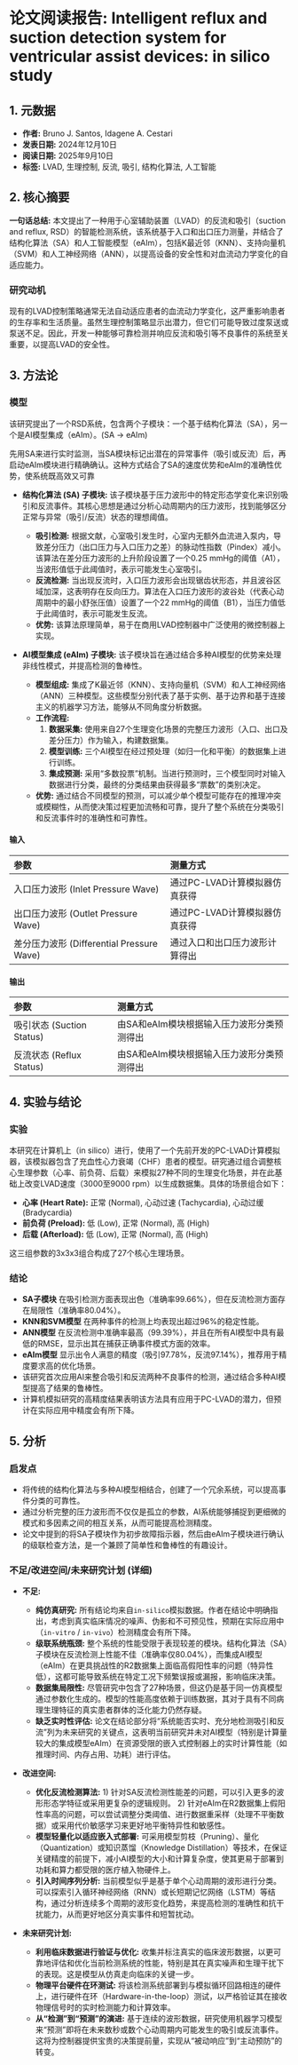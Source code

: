 # 论文阅读报告: Intelligent reflux and suction detection system for ventricular assist devices: in silico study

## **1. 元数据**
- **作者:** Bruno J. Santos, Idagene A. Cestari
- **发表日期:** 2024年12月10日
- **阅读日期:** 2025年9月10日
- **标签:** LVAD, 生理控制, 反流, 吸引, 结构化算法, 人工智能

## **2. 核心摘要**
**一句话总结:** 本文提出了一种用于心室辅助装置（LVAD）的反流和吸引（suction and reflux, RSD）的智能检测系统，该系统基于入口和出口压力测量，并结合了结构化算法（SA）和人工智能模型（eAIm），包括K最近邻（KNN）、支持向量机（SVM）和人工神经网络（ANN），以提高设备的安全性和对血流动力学变化的自适应能力。

### 研究动机
现有的LVAD控制策略通常无法自动适应患者的血流动力学变化，这严重影响患者的生存率和生活质量。虽然生理控制策略显示出潜力，但它们可能导致过度泵送或泵送不足。因此，开发一种能够可靠检测并响应反流和吸引等不良事件的系统至关重要，以提高LVAD的安全性。

## **3. 方法论**
### 模型
该研究提出了一个RSD系统，包含两个子模块：一个基于结构化算法（SA），另一个是AI模型集成（eAIm）。(SA -> eAIm)

先用SA来进行实时监测，当SA模块标记出潜在的异常事件（吸引或反流）后，再启动eAIm模块进行精确确认。这种方式结合了SA的速度优势和eAIm的准确性优势，使系统既高效又可靠
- **结构化算法 (SA) 子模块:** 该子模块基于压力波形中的特定形态学变化来识别吸引和反流事件。其核心思想是通过分析心动周期内的压力波形，找到能够区分正常与异常（吸引/反流）状态的理想阈值。
    - **吸引检测:** 根据文献，心室吸引发生时，心室内无额外血流进入泵内，导致差分压力（出口压力与入口压力之差）的脉动性指数（Pindex）减小。该算法在差分压力波形的上升阶段设置了一个0.25 mmHg的阈值（A1），当波形值低于此阈值时，表示可能发生心室吸引。
    - **反流检测:** 当出现反流时，入口压力波形会出现锯齿状形态，并且波谷区域加深，这表明存在反向压力。算法在入口压力波形的波谷处（代表心动周期中的最小舒张压值）设置了一个22 mmHg的阈值（B1），当压力值低于此阈值时，表示可能发生反流。
    - **优势:** 该算法原理简单，易于在商用LVAD控制器中广泛使用的微控制器上实现。

- **AI模型集成 (eAIm) 子模块:** 该子模块旨在通过结合多种AI模型的优势来处理非线性模式，并提高检测的鲁棒性。
    - **模型组成:** 集成了K最近邻（KNN）、支持向量机（SVM）和人工神经网络（ANN）三种模型。这些模型分别代表了基于实例、基于边界和基于连接主义的机器学习方法，能够从不同角度分析数据。
    - **工作流程:**
        1. **数据采集:** 使用来自27个生理变化场景的完整压力波形（入口、出口及差分压力）作为输入，构建数据集。
        2. **模型训练:** 三个AI模型在经过预处理（如归一化和平衡）的数据集上进行训练。
        3. **集成预测:** 采用“多数投票”机制。当进行预测时，三个模型同时对输入数据进行分类，最终的分类结果由获得最多“票数”的类别决定。
    - **优势:** 通过结合不同模型的预测，可以减少单个模型可能存在的推理冲突或模糊性，从而使决策过程更加流畅和可靠，提升了整个系统在分类吸引和反流事件时的准确性和可靠性。

#### 输入
| 参数                                   | 测量方式                                     |
| :------------------------------------- | :------------------------------------------- |
| 入口压力波形 (Inlet Pressure Wave)       | 通过PC-LVAD计算模拟器仿真获得                |
| 出口压力波形 (Outlet Pressure Wave)      | 通过PC-LVAD计算模拟器仿真获得                |
| 差分压力波形 (Differential Pressure Wave)| 通过入口和出口压力波形计算得出               |

#### 输出
| 参数                     | 测量方式                                           |
| :----------------------- | :------------------------------------------------- |
| 吸引状态 (Suction Status)  | 由SA和eAIm模块根据输入压力波形分类预测得出         |
| 反流状态 (Reflux Status)   | 由SA和eAIm模块根据输入压力波形分类预测得出         |

## **4. 实验与结论**
### 实验
本研究在计算机上（in silico）进行，使用了一个先前开发的PC-LVAD计算模拟器，该模拟器包含了充血性心力衰竭（CHF）患者的模型。研究通过组合调整核心生理参数（心率、前负荷、后载）来模拟27种不同的生理变化场景，并在此基础上改变LVAD速度（3000至9000 rpm）以生成数据集。具体的场景组合如下：
- **心率 (Heart Rate):** 正常 (Normal), 心动过速 (Tachycardia), 心动过缓 (Bradycardia)
- **前负荷 (Preload):** 低 (Low), 正常 (Normal), 高 (High)
- **后载 (Afterload):** 低 (Low), 正常 (Normal), 高 (High)

这三组参数的3x3x3组合构成了27个核心生理场景。

### 结论
- **SA子模块** 在吸引检测方面表现出色（准确率99.66%），但在反流检测方面存在局限性（准确率80.04%）。
- **KNN和SVM模型** 在两种事件的检测上均表现出超过96%的稳定性能。
- **ANN模型** 在反流检测中准确率最高（99.39%），并且在所有AI模型中具有最低的RMSE，显示出其在捕获正确事件模式方面的效率。
- **eAIm模型** 显示出令人满意的精度（吸引97.78%，反流97.14%），推荐用于精度要求高的优化场景。
- 该研究首次应用AI来整合吸引和反流两种不良事件的检测，通过结合多种AI模型提高了结果的鲁棒性。
- 计算机模拟研究的高精度结果表明该方法具有应用于PC-LVAD的潜力，但预计在实际应用中精度会有所下降。

## **5. 分析**
### 启发点
- 将传统的结构化算法与多种AI模型相结合，创建了一个冗余系统，可以提高事件分类的可靠性。
- 通过分析完整的压力波形而不仅仅是孤立的参数，AI系统能够捕捉到更细微的模式和多因素之间的相互关系，从而可能提高检测精度。
- 论文中提到的将SA子模块作为初步故障指示器，然后由eAIm子模块进行确认的级联检查方法，是一个兼顾了简单性和鲁棒性的有趣设计。

### 不足/改进空间/未来研究计划 (详细)
- **不足:**
    - **纯仿真研究:** 所有结论均来自`in-silico`模拟数据。作者在结论中明确指出，考虑到真实临床情况的噪声、伪影和不可预见性，预期在实际应用中（`in-vitro` / `in-vivo`）检测精度会有所下降。
    - **级联系统瓶颈:** 整个系统的性能受限于表现较差的模块。结构化算法（SA）子模块在反流检测上性能不佳（准确率仅80.04%），而集成AI模型（eAIm）在更具挑战性的R2数据集上面临高假阳性率的问题（特异性低），这都可能导致系统在特定工况下频繁误报或漏报，影响临床决策。
    - **数据集局限性:** 尽管研究中包含了27种场景，但这仍是基于同一仿真模型通过参数化生成的。模型的性能高度依赖于训练数据，其对于具有不同病理生理特征的真实患者群体的泛化能力仍然存疑。
    - **缺乏实时性评估:** 论文在结论部分将“系统能否实时、充分地检测吸引和反流”列为未来研究的关键点，这表明当前研究并未对AI模型（特别是计算量较大的集成模型eAIm）在资源受限的嵌入式控制器上的实时计算性能（如推理时间、内存占用、功耗）进行评估。

- **改进空间:**
    - **优化反流检测算法:** 1) 针对SA反流检测性能差的问题，可以引入更多的波形形态学特征或采用更复杂的逻辑规则。 2) 针对eAIm在R2数据集上假阳性率高的问题，可以尝试调整分类阈值、进行数据重采样（处理不平衡数据）或采用代价敏感学习来更好地平衡特异性和敏感性。
    - **模型轻量化以适应嵌入式部署:** 可采用模型剪枝（Pruning）、量化（Quantization）或知识蒸馏（Knowledge Distillation）等技术，在保证关键精度的前提下，减小AI模型的大小和计算复杂度，使其更易于部署到功耗和算力都受限的医疗植入物硬件上。
    - **引入时间序列分析:** 当前模型似乎是基于单个心动周期的波形进行分类。可以探索引入循环神经网络（RNN）或长短期记忆网络（LSTM）等结构，通过分析连续多个周期的波形变化趋势，来提高检测的准确性和抗干扰能力，从而更好地区分真实事件和短暂扰动。

- **未来研究计划:**
    - **利用临床数据进行验证与优化:** 收集并标注真实的临床波形数据，以更可靠地评估和优化当前检测系统的性能，特别是其在真实噪声和生理干扰下的表现。这是模型从仿真走向临床的关键一步。
    - **物理平台硬件在环测试:** 将该检测系统部署到与模拟循环回路相连的硬件上，进行硬件在环（Hardware-in-the-loop）测试，以严格验证其在接收物理信号时的实时检测能力和计算效率。
    - **从“检测”到“预测”的演进:** 基于连续的波形数据，研究使用机器学习模型来“预测”即将在未来数秒或数个心动周期内可能发生的吸引或反流事件。这将为控制器提供宝贵的决策提前量，实现从“被动响应”到“主动预防”的转变。